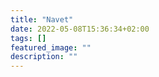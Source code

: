 ```yaml
---
title: "Navet"
date: 2022-05-08T15:36:34+02:00
tags: []
featured_image: ""
description: ""
---
```


